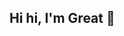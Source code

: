 ## Hi hi, I'm Great 👋 

<!--I’m a Computer Science student with a strong interest in technology and problem-solving. My background in design gives me an eye for detail, and I’m now building on that by developing skills in programming and software development.  

On this profile, you’ll find projects that reflect my journey — from small experiments to more structured applications as I grow.  

### Areas I’m exploring
- Programming (Python, JavaScript, web technologies)  
- Smart contracts and Web3 (Solidity, blockchain applications)  
- Clean, user-friendly design and interfaces  

### Outside tech
I enjoy movies, anime, and keeping up with the latest in science and technology.  

### Let’s connect
- [LinkedIn](https://www.linkedin.com/in/gisuals/))  
- [Email](mailto:contactgisual@gmail.com)  

-->
